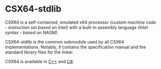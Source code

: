# CSX64-stdlib
CSX64 is a self-contained, emulated x64 processor *(custom machine code - instruction set based on Intel)* with a built-in assembly language *(Intel syntax - based on NASM)*.

CSX64-stdlib is the common submodule used by all CSX64 implementations. Notably, it contains the specification manual and the standard library files for the linker.

CSX64 is available in [C++](https://github.com/dragazo/CSX64-cpp) and [C#](https://github.com/dragazo/CSX64).
